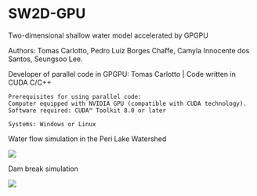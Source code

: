 # SW2D-GPU 
Two-dimensional shallow water model accelerated by GPGPU

Authors: Tomas Carlotto, Pedro Luiz Borges Chaffe, Camyla Innocente dos Santos, Seungsoo Lee.

Developer of parallel code in GPGPU: Tomas Carlotto          | Code written in CUDA C/C++


    Prerequisites for using parallel code:
    Computer equipped with NVIDIA GPU (compatible with CUDA technology).
    Software required: CUDA™ Toolkit 8.0 or later 
                  
    Systems: Windows or Linux
         
Water flow simulation in the Peri Lake Watershed

![](Peri_Lake_watershed.gif) 

Dam break simulation

![](dam_break.gif)
